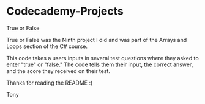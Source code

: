 # Codecademy-Projects
 True or False

True or False was the Ninth project I did and was part of the Arrays and Loops section of the C# course. 

This code takes a users inputs in several test questions where they asked to enter "true" or "false." The code tells them their input, the correct answer, and the score they received on their test.

Thanks for reading the README :)

Tony